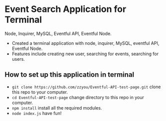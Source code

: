 # Event Search Application for Terminal
Node, Inquirer, MySQL, Eventful API, Eventful Node.

- Created a terminal application with node, inquirer, MySQL, eventful API, Eventful Node.
- Features include creating new user, searching for events, searching for users.

## How to set up this application in terminal
- `git clone https://github.com/zzyou/Eventful-API-test-page.git` clone this repo to your computer.
- `cd Eventful-API-test-page` change directory to this repo in your computer.
- `npm install` install all the required modules.
- `node index.js` have fun!
